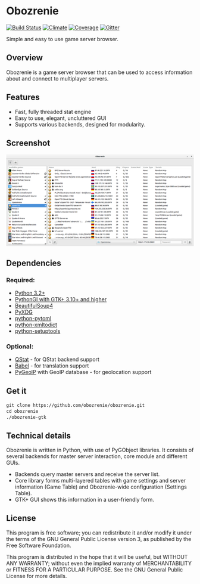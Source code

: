 # Obozrenie

[![Build Status](https://travis-ci.org/obozrenie/obozrenie.svg)](https://travis-ci.org/obozrenie/obozrenie)
[![Climate](https://codeclimate.com/github/obozrenie/obozrenie/badges/gpa.svg)](https://codeclimate.com/github/obozrenie/obozrenie)
[![Coverage](https://codeclimate.com/github/obozrenie/obozrenie/badges/coverage.svg)](https://codeclimate.com/github/obozrenie/obozrenie)
[![Gitter](https://badges.gitter.im/Join%20Chat.svg)](https://gitter.im/obozrenie/obozrenie?utm_source=badge&utm_medium=badge&utm_campaign=pr-badge&utm_content=badge)

Simple and easy to use game server browser.

## Overview
Obozrenie is a game server browser that can be used to access information about and connect to multiplayer servers.

## Features
- Fast, fully threaded stat engine
- Easy to use, elegant, uncluttered GUI
- Supports various backends, designed for modularity.

## Screenshot
![](screenshot.png)

## Dependencies
### Required:
- [Python 3.2+](https://python.org)
- [PythonGI with GTK+ 3.10+ and higher](https://wiki.gnome.org/Projects/PyGObject)
- [BeautifulSoup4](http://crummy.com/software/BeautifulSoup)
- [PyXDG](http://freedesktop.org/Software/pyxdg)
- [python-pytoml](https://github.com/avakar/pytoml)
- [python-xmltodict](https://github.com/martinblech/xmltodict)
- [python-setuptools](http://pypi.python.org/pypi/setuptools)

### Optional:
- [QStat](https://github.com/multiplay/qstat) - for QStat backend support
- [Babel](http://babel.pocoo.org) - for translation support
- [PyGeoIP](https://github.com/appliedsec/pygeoip) with GeoIP database - for geolocation support

## Get it
    git clone https://github.com/obozrenie/obozrenie.git
    cd obozrenie
    ./obozrenie-gtk

## Technical details
Obozrenie is written in Python, with use of PyGObject libraries. It consists of several backends for master server interaction, core module and different GUIs.

* Backends query master servers and receive the server list.
* Core library forms multi-layered tables with game settings and server information (Game Table) and Obozrenie-wide configuration (Settings Table).
* GTK+ GUI shows this information in a user-friendly form.

## License
This program is free software; you can redistribute it and/or modify it under the terms of the GNU General Public License version 3, as published by the Free Software Foundation.

This program is distributed in the hope that it will be useful, but WITHOUT ANY WARRANTY; without even the implied warranty of MERCHANTABILITY or FITNESS FOR A PARTICULAR PURPOSE. See the GNU General Public License for more details.
